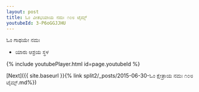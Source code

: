 ```yaml
---
layout: post
title: ಓಂ ವೀತಭಯಾಯ ನಮಃ ೧೦೮ ಟೈಮ್ಸ್
youtubeId: 3-P6oGGJJHU
---
```

 
 
 ಓಂ ಗಾಥಯೇ ನಮಃ  
 
 -  ಯಾರು ಆಶ್ರಯ ಸ್ಥಳ 
 
  
 
  
 
 
 
 
 
 


{% include youtubePlayer.html id=page.youtubeId %}
 
[Next]({{ site.baseurl }}{% link  split2/_posts/2015-06-30-ಓಂ ಕ್ಷೇತ್ರಾಯ ನಮಃ ೧೦೮ ಟೈಮ್ಸ್.md%})
 
